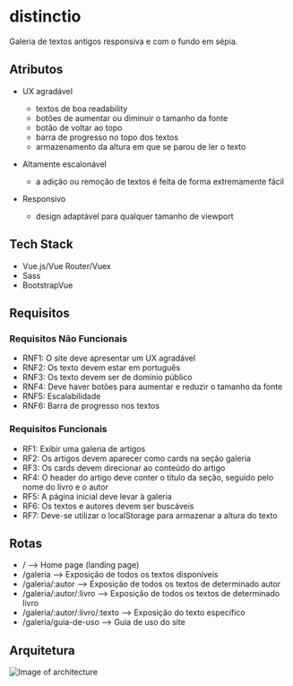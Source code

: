 # distinctio
Galeria de textos antigos responsiva e com o fundo em sépia.

## Atributos
* UX agradável
  * textos de boa readability
  * botões de aumentar ou diminuir o tamanho da fonte
  * botão de voltar ao topo
  * barra de progresso no topo dos textos
  * armazenamento da altura em que se parou de ler o texto

* Altamente escalonável
  * a adição ou remoção de textos é feita de forma extremamente fácil
  
* Responsivo
  * design adaptável para qualquer tamanho de viewport
  
  
## Tech Stack
* Vue.js/Vue Router/Vuex
* Sass
* BootstrapVue

## Requisitos

### Requisitos Não Funcionais
* RNF1: O site deve apresentar um UX agradável
* RNF2: Os texto devem estar em português
* RNF3: Os texto devem ser de domínio público
* RNF4: Deve haver botões para aumentar e reduzir o tamanho da fonte
* RNF5: Escalabilidade
* RNF6: Barra de progresso nos textos

### Requisitos Funcionais
* RF1: Exibir uma galeria de artigos
* RF2: Os artigos devem aparecer como cards na seção galeria
* RF3: Os cards devem direcionar ao conteúdo do artigo 
* RF4: O header do artigo deve conter o título da seção, seguido pelo nome do livro e o autor
* RF5: A página inicial deve levar à galeria
* RF6: Os textos e autores devem ser buscáveis
* RF7: Deve-se utilizar o localStorage para armazenar a altura do texto

## Rotas
* / --> Home page (landing page)
* /galeria --> Exposição de todos os textos disponíveis
* /galeria/:autor --> Exposição de todos os textos de determinado autor
* /galeria/:autor/:livro --> Exposição de todos os textos de determinado livro
* /galeria/:autor/:livro/:texto --> Exposição do texto específico
* /galeria/guia-de-uso --> Guia de uso do site

## Arquitetura

![Image of architecture](https://raw.githubusercontent.com/jadefr/ontology-testing/master/distinctio.png)

